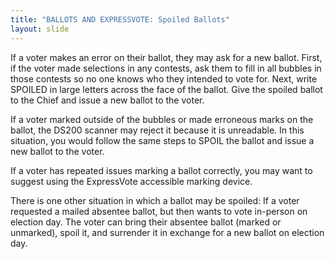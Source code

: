 ```yaml
---
title: "BALLOTS AND EXPRESSVOTE: Spoiled Ballots"
layout: slide
---
```


If a voter makes an error on their ballot, they may ask for a new ballot. First, if the voter made selections in any contests, ask them to fill in all bubbles in those contests so no one knows who they intended to vote for. Next, write SPOILED in large letters across the face of the ballot. Give the spoiled ballot to the Chief and issue a new ballot to the voter.

If a voter marked outside of the bubbles or made erroneous marks on the ballot, the DS200 scanner may reject it because it is unreadable. In this situation, you would follow the same steps to SPOIL the ballot and issue a new ballot to the voter.

If a voter has repeated issues marking a ballot correctly, you may want to suggest using the ExpressVote accessible marking device.

There is one other situation in which a ballot may be spoiled: If a voter requested a mailed absentee ballot, but then wants to vote in-person on election day. The voter can bring their absentee ballot (marked or unmarked), spoil it, and surrender it in exchange for a new ballot on election day.
